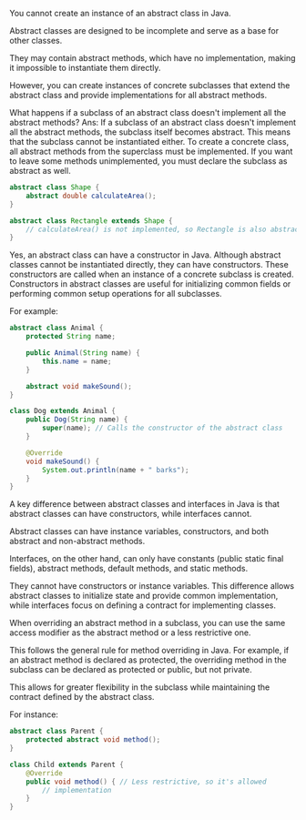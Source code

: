 You cannot create an instance of an abstract class in Java.

Abstract classes are designed to be incomplete and serve as a base for other classes.

They may contain abstract methods, which have no implementation, making it impossible to instantiate them directly.

However, you can create instances of concrete subclasses that extend the abstract class and provide implementations
for all abstract methods.

What happens if a subclass of an abstract class doesn't implement all the abstract methods?
Ans:
If a subclass of an abstract class doesn't implement all the abstract methods, the subclass itself becomes abstract.
This means that the subclass cannot be instantiated either. To create a concrete class, all abstract methods 
from the superclass must be implemented.
If you want to leave some methods unimplemented, you must declare the subclass as abstract as well.

```java
abstract class Shape {
    abstract double calculateArea();
}

abstract class Rectangle extends Shape {
    // calculateArea() is not implemented, so Rectangle is also abstract
}
```

Yes, an abstract class can have a constructor in Java. Although abstract classes cannot be instantiated directly, 
they can have constructors.
These constructors are called when an instance of a concrete subclass is created.
Constructors in abstract classes are useful for initializing common fields or performing common setup operations for 
all subclasses. 

For example:

```java
abstract class Animal {
    protected String name;

    public Animal(String name) {
        this.name = name;
    }

    abstract void makeSound();
}

class Dog extends Animal {
    public Dog(String name) {
        super(name); // Calls the constructor of the abstract class
    }

    @Override
    void makeSound() {
        System.out.println(name + " barks");
    }
}
```

A key difference between abstract classes and interfaces in Java is that abstract classes can have constructors,
while interfaces cannot.

Abstract classes can have instance variables, constructors, and both abstract and non-abstract methods.

Interfaces, on the other hand, can only have constants (public static final fields), abstract methods, default methods,
and static methods.

They cannot have constructors or instance variables.
This difference allows abstract classes to initialize state and provide common implementation,
while interfaces focus on defining a contract for implementing classes.

When overriding an abstract method in a subclass, you can use the same access modifier as the abstract method or a less 
restrictive one. 

This follows the general rule for method overriding in Java. For example, if an abstract method is declared as protected, 
the overriding method in the subclass can be declared as protected or public, but not private. 

This allows for greater flexibility in the subclass while maintaining the contract defined by the abstract class. 

For instance:

```java
abstract class Parent {
    protected abstract void method();
}

class Child extends Parent {
    @Override
    public void method() { // Less restrictive, so it's allowed
        // implementation
    }
}
```
